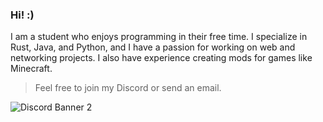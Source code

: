 ### Hi! :)

I am a student who enjoys programming in their free time. I specialize in Rust, Java, and Python, and I have a passion for working on web and networking projects. I also have experience creating mods for games like Minecraft.

> Feel free to join my Discord or send an email.

![Discord Banner 2](https://discordapp.com/api/guilds/1051165269709557813/widget.png?style=banner2)
